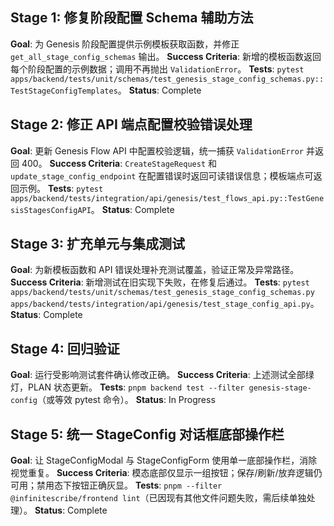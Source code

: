 ## Stage 1: 修复阶段配置 Schema 辅助方法

**Goal**: 为 Genesis 阶段配置提供示例模板获取函数，并修正 `get_all_stage_config_schemas` 输出。
**Success Criteria**: 新增的模板函数返回每个阶段配置的示例数据；调用不再抛出 `ValidationError`。
**Tests**: `pytest apps/backend/tests/unit/schemas/test_genesis_stage_config_schemas.py::TestStageConfigTemplates`。
**Status**: Complete

## Stage 2: 修正 API 端点配置校验错误处理

**Goal**: 更新 Genesis Flow API 中配置校验逻辑，统一捕获 `ValidationError` 并返回 400。
**Success Criteria**: `CreateStageRequest` 和 `update_stage_config_endpoint` 在配置错误时返回可读错误信息；模板端点可返回示例。
**Tests**: `pytest apps/backend/tests/integration/api/genesis/test_flows_api.py::TestGenesisStagesConfigAPI`。
**Status**: Complete

## Stage 3: 扩充单元与集成测试

**Goal**: 为新模板函数和 API 错误处理补充测试覆盖，验证正常及异常路径。
**Success Criteria**: 新增测试在旧实现下失败，在修复后通过。
**Tests**: `pytest apps/backend/tests/unit/schemas/test_genesis_stage_config_schemas.py apps/backend/tests/integration/api/genesis/test_stage_config_api.py`。
**Status**: Complete

## Stage 4: 回归验证

**Goal**: 运行受影响测试套件确认修改正确。
**Success Criteria**: 上述测试全部绿灯，PLAN 状态更新。
**Tests**: `pnpm backend test --filter genesis-stage-config`（或等效 pytest 命令）。
**Status**: In Progress

## Stage 5: 统一 StageConfig 对话框底部操作栏

**Goal**: 让 StageConfigModal 与 StageConfigForm 使用单一底部操作栏，消除视觉重复。
**Success Criteria**: 模态底部仅显示一组按钮；保存/刷新/放弃逻辑仍可用；禁用态下按钮正确灰显。
**Tests**: `pnpm --filter @infinitescribe/frontend lint`（已因现有其他文件问题失败，需后续单独处理）。
**Status**: Complete
